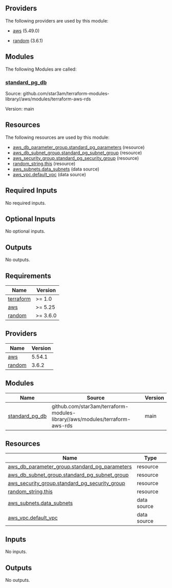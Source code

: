 ## Providers

The following providers are used by this module:

- <a name="provider_aws"></a> [aws](#provider_aws) (5.49.0)

- <a name="provider_random"></a> [random](#provider_random) (3.6.1)

## Modules

The following Modules are called:

### <a name="module_standard_pg_db"></a> [standard_pg_db](#module_standard_pg_db)

Source: github.com/star3am/terraform-modules-library//aws/modules/terraform-aws-rds

Version: main

## Resources

The following resources are used by this module:

- [aws_db_parameter_group.standard_pg_parameters](https://registry.terraform.io/providers/hashicorp/aws/latest/docs/resources/db_parameter_group) (resource)
- [aws_db_subnet_group.standard_pg_subnet_group](https://registry.terraform.io/providers/hashicorp/aws/latest/docs/resources/db_subnet_group) (resource)
- [aws_security_group.standard_pg_security_group](https://registry.terraform.io/providers/hashicorp/aws/latest/docs/resources/security_group) (resource)
- [random_string.this](https://registry.terraform.io/providers/hashicorp/random/latest/docs/resources/string) (resource)
- [aws_subnets.data_subnets](https://registry.terraform.io/providers/hashicorp/aws/latest/docs/data-sources/subnets) (data source)
- [aws_vpc.default_vpc](https://registry.terraform.io/providers/hashicorp/aws/latest/docs/data-sources/vpc) (data source)

## Required Inputs

No required inputs.

## Optional Inputs

No optional inputs.

## Outputs

No outputs.
<!-- BEGINNING OF PRE-COMMIT-TERRAFORM DOCS HOOK -->
## Requirements

| Name | Version |
|------|---------|
| <a name="requirement_terraform"></a> [terraform](#requirement\_terraform) | >= 1.0 |
| <a name="requirement_aws"></a> [aws](#requirement\_aws) | >= 5.25 |
| <a name="requirement_random"></a> [random](#requirement\_random) | >= 3.6.0 |

## Providers

| Name | Version |
|------|---------|
| <a name="provider_aws"></a> [aws](#provider\_aws) | 5.54.1 |
| <a name="provider_random"></a> [random](#provider\_random) | 3.6.2 |

## Modules

| Name | Source | Version |
|------|--------|---------|
| <a name="module_standard_pg_db"></a> [standard\_pg\_db](#module\_standard\_pg\_db) | github.com/star3am/terraform-modules-library//aws/modules/terraform-aws-rds | main |

## Resources

| Name | Type |
|------|------|
| [aws_db_parameter_group.standard_pg_parameters](https://registry.terraform.io/providers/hashicorp/aws/latest/docs/resources/db_parameter_group) | resource |
| [aws_db_subnet_group.standard_pg_subnet_group](https://registry.terraform.io/providers/hashicorp/aws/latest/docs/resources/db_subnet_group) | resource |
| [aws_security_group.standard_pg_security_group](https://registry.terraform.io/providers/hashicorp/aws/latest/docs/resources/security_group) | resource |
| [random_string.this](https://registry.terraform.io/providers/hashicorp/random/latest/docs/resources/string) | resource |
| [aws_subnets.data_subnets](https://registry.terraform.io/providers/hashicorp/aws/latest/docs/data-sources/subnets) | data source |
| [aws_vpc.default_vpc](https://registry.terraform.io/providers/hashicorp/aws/latest/docs/data-sources/vpc) | data source |

## Inputs

No inputs.

## Outputs

No outputs.
<!-- END OF PRE-COMMIT-TERRAFORM DOCS HOOK -->
